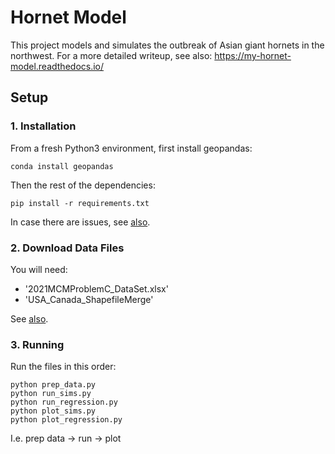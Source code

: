 # Hornet Model

This project models and simulates the outbreak of Asian giant hornets in the northwest. For a more detailed writeup, see also: https://my-hornet-model.readthedocs.io/

## Setup

### 1. Installation

From a fresh Python3 environment, first install geopandas:

```
conda install geopandas
```

Then the rest of the dependencies:

```
pip install -r requirements.txt
```

In case there are issues, see [also](https://github.com/geopandas/geopandas/issues/1812).

### 2. Download Data Files

You will need:
* '2021MCMProblemC_DataSet.xlsx'
* 'USA_Canada_ShapefileMerge'

See [also](./data/README.md).

### 3. Running

Run the files in this order:

```
python prep_data.py
python run_sims.py
python run_regression.py
python plot_sims.py
python plot_regression.py
```

I.e. prep data -> run -> plot
